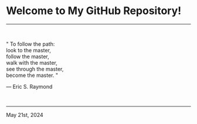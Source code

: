 # Welcome to My GitHub Repository!

---

<br>

" To follow the path:\
    look to the master,\
    follow the master,\
    walk with the master,\
    see through the master,\
    become the master. "

―  Eric S. Raymond
 
</br>

---
May 21st, 2024
